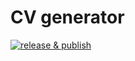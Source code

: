 # CV generator

[![release & publish](https://github.com/antoinebarbier022/frog-cv-generator-tauri/actions/workflows/main.yml/badge.svg)](https://github.com/antoinebarbier022/frog-cv-generator-tauri/actions/workflows/main.yml)


